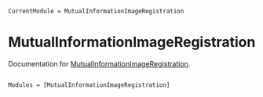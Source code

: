 ```@meta
CurrentModule = MutualInformationImageRegistration
```

# MutualInformationImageRegistration

Documentation for [MutualInformationImageRegistration](https://github.com/Octogonapus/MutualInformationImageRegistration.jl).

```@index
```

```@autodocs
Modules = [MutualInformationImageRegistration]
```
